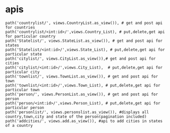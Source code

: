 # apis
    path('countrylist/', views.CountryList.as_view()), # get and post api for countries
    path('countrylist/<int:id>/',views.Country_List), # put,delete,get api for particular country
    path('Statelist/', views.StateList.as_view()), # get and post api for states
    path('Statelist/<int:id>/',views.State_List), # put,delete,get api for particular state
    path('citylist/', views.CityList.as_view()),# get and post api for cities
    path('citylist/<int:id>/',views.City_List),  # put,delete,get api for particular city
    path('townlist/', views.TownList.as_view()), # get and post api for town
    path('townlist/<int:id>/',views.Town_List), # put,delete,get api for particular town
    path('person/', views.PersonList.as_view()), # get and post api for person
    path('person/<int:id>/',views.Person_List), # put,delete,get api for particular person
    path('personlist/', views.personslist.as_view()), #displays all country,town,city and state of the person(pagination included)
    path('addcities/', views.add.as_view()), #api to add cities in states of a country
